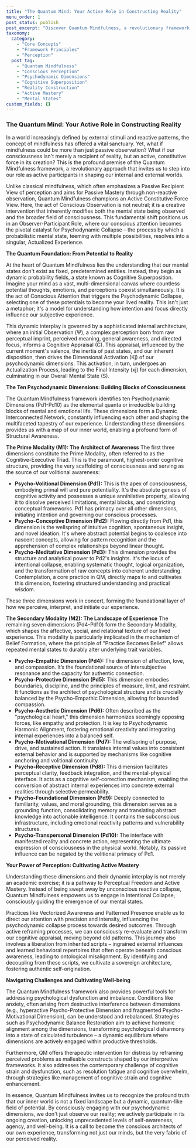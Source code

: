 ```yaml
---
title: "The Quantum Mind: Your Active Role in Constructing Reality"
menu_order: 1
post_status: publish
post_excerpt: "Discover Quantum Mindfulness, a revolutionary framework that posits consciousness actively shapes reality. Unlike traditional mindfulness, QM empowers you to become an active participant in your mental landscape, utilizing the subtle interplay of psychodynamic dimensions to intentionally craft your experience and achieve profound personal transformation."
taxonomy:
  category:
    - "Core Concepts"
    - "Framework Principles"
    - "Perception"
  post_tag:
    - "Quantum Mindfulness"
    - "Conscious Perception"
    - "Psychodynamic Dimensions"
    - "Cognitive Superposition"
    - "Reality Construction"
    - "Active Mastery"
    - "Mental States"
custom_fields: {}
---
```


### The Quantum Mind: Your Active Role in Constructing Reality

In a world increasingly defined by external stimuli and reactive patterns, the concept of mindfulness has offered a vital sanctuary. Yet, what if mindfulness could be more than just passive observation? What if our consciousness isn't merely a recipient of reality, but an active, constitutive force in its creation? This is the profound premise of the Quantum Mindfulness framework, a revolutionary approach that invites us to step into our role as active participants in shaping our internal and external worlds.

Unlike classical mindfulness, which often emphasizes a Passive Recipient View of perception and aims for Passive Mastery through non-reactive observation, Quantum Mindfulness champions an Active Constitutive Force View. Here, the act of Conscious Observation is not neutral; it is a creative intervention that inherently modifies both the mental state being observed and the broader field of consciousness. This fundamental shift positions us in an Observer-Participant Role, where our conscious attention becomes the pivotal catalyst for Psychodynamic Collapse – the process by which a probabilistic mental state, teeming with multiple possibilities, resolves into a singular, Actualized Experience.

**The Quantum Foundation: From Potential to Reality**

At the heart of Quantum Mindfulness lies the understanding that our mental states don't exist as fixed, predetermined entities. Instead, they begin as dynamic probability fields, a state known as Cognitive Superposition. Imagine your mind as a vast, multi-dimensional canvas where countless potential thoughts, emotions, and perceptions coexist simultaneously. It is the act of Conscious Attention that triggers the Psychodynamic Collapse, selecting one of these potentials to become your lived reality. This isn't just a metaphor; it's a model for understanding how intention and focus directly influence our subjective experience.

This dynamic interplay is governed by a sophisticated internal architecture, where an initial Observation (Ψ), a complex perception born from raw perceptual imprint, perceived meaning, general awareness, and directed focus, informs a Cognitive Appraisal (C). This appraisal, influenced by the current moment's valence, the inertia of past states, and our inherent disposition, then drives the Dimensional Activation (Kj) of our psychodynamic dimensions. This activation, in turn, undergoes an Actualization Process, leading to the Final Intensity (xj) for each dimension, culminating in our Overall Mental State (S).

**The Ten Psychodynamic Dimensions: Building Blocks of Consciousness**

The Quantum Mindfulness framework identifies ten Psychodynamic Dimensions (Pd1-Pd10) as the elemental quanta or irreducible building blocks of mental and emotional life. These dimensions form a Dynamic Interconnected Network, constantly influencing each other and shaping the multifaceted tapestry of our experience. Understanding these dimensions provides us with a map of our inner world, enabling a profound form of Structural Awareness.

**The Prime Modality (M1): The Architect of Awareness**
The first three dimensions constitute the Prime Modality, often referred to as the Cognitive-Executive Triad. This is the paramount, highest-order cognitive structure, providing the very scaffolding of consciousness and serving as the source of our volitional awareness:

*   **Psycho-Volitional Dimension (Pd1):** This is the apex of consciousness, embodying primal will and pure potentiality. It's the absolute genesis of cognitive activity and possesses a unique annihilative property, allowing it to dissolve perceived limitations, mental blocks, and constricting conceptual frameworks. Pd1 has primacy over all other dimensions, initiating intention and governing our conscious processes.
*   **Psycho-Conceptive Dimension (Pd2):** Flowing directly from Pd1, this dimension is the wellspring of intuitive cognition, spontaneous insight, and novel ideation. It's where abstract potential begins to coalesce into nascent concepts, allowing for pattern recognition and the apprehension of complex relationships beyond linear thought.
*   **Psycho-Meditative Dimension (Pd3):** This dimension provides the structure and analytical power to Pd2's insights. It's the locus of intentional collapse, enabling systematic thought, logical organization, and the transformation of raw concepts into coherent understanding. Contemplation, a core practice in QM, directly maps to and cultivates this dimension, fostering structured understanding and practical wisdom.

These three dimensions work in concert, forming the foundational layer of how we perceive, interpret, and initiate our experience.

**The Secondary Modality (M2): The Landscape of Experience**
The remaining seven dimensions (Pd4-Pd10) form the Secondary Modality, which shapes the affective, social, and relational texture of our lived experience. This modality is particularly implicated in the mechanism of Belief Formation, where the principle of "Practice Becomes Belief" allows repeated mental states to durably alter underlying trait variables.

*   **Psycho-Empathic Dimension (Pd4):** The dimension of affection, love, and compassion. It’s the foundational source of intersubjective resonance and the capacity for authentic connection.
*   **Psycho-Protective Dimension (Pd5):** This dimension embodies boundaries, discipline, and the principles of measure, limit, and restraint. It functions as the architect of psychological structure and is crucially balanced by the Psycho-Empathic Dimension, allowing for bounded compassion.
*   **Psycho-Aesthetic Dimension (Pd6):** Often described as the "psychological heart," this dimension harmonizes seemingly opposing forces, like empathy and protection. It is key to Psychodynamic Harmonic Alignment, fostering emotional creativity and integrating internal experiences into a balanced self.
*   **Psycho-Motivational Dimension (Pd7):** The wellspring of purpose, drive, and sustained action. It translates internal values into consistent external behavior and is supported by mechanisms like cognitive anchoring and volitional continuity.
*   **Psycho-Receptive Dimension (Pd8):** This dimension facilitates perceptual clarity, feedback integration, and the mental-physical interface. It acts as a cognitive self-correction mechanism, enabling the conversion of abstract internal experiences into concrete external realities through selective permeability.
*   **Psycho-Foundational Dimension (Pd9):** Deeply connected to familiarity, values, and moral grounding, this dimension serves as a grounding function, consolidating memory and translating abstract knowledge into actionable intelligence. It contains the subconscious infrastructure, including emotional reactivity patterns and vulnerability structures.
*   **Psycho-Transpersonal Dimension (Pd10):** The interface with manifested reality and concrete action, representing the ultimate expression of consciousness in the physical world. Notably, its passive influence can be negated by the volitional primacy of Pd1.

**Your Power of Perception: Cultivating Active Mastery**

Understanding these dimensions and their dynamic interplay is not merely an academic exercise; it is a pathway to Perceptual Freedom and Active Mastery. Instead of being swept away by unconscious reactive collapse, Quantum Mindfulness empowers us to engage in Intentional Collapse, consciously guiding the emergence of our mental states.

Practices like Vectorized Awareness and Patterned Presence enable us to direct our attention with precision and intensity, influencing the psychodynamic collapse process towards desired outcomes. Through active reframing processes, we can consciously re-evaluate and transform our cognitive appraisal, moving beyond old patterns. This journey also involves a liberation from inherited scripts – ingrained external influences and learned behavioral repertoires that often operate beneath conscious awareness, leading to ontological misalignment. By identifying and decoupling from these scripts, we cultivate a sovereign architecture, fostering authentic self-origination.

**Navigating Challenges and Cultivating Well-being**

The Quantum Mindfulness framework also provides powerful tools for addressing psychological dysfunction and imbalance. Conditions like anxiety, often arising from destructive interference between dimensions (e.g., hyperactive Psycho-Protective Dimension and fragmented Psycho-Motivational Dimension), can be understood and rebalanced. Strategies such as Psychodynamic Balance Restoration aim to achieve harmonic alignment among the dimensions, transforming psychological disharmony into a state of calculated turbulence – a dynamic equilibrium where dimensions are actively engaged within productive thresholds.

Furthermore, QM offers therapeutic intervention for distress by reframing perceived problems as malleable constructs shaped by our interpretive frameworks. It also addresses the contemporary challenge of cognitive strain and dysfunction, such as resolution fatigue and cognitive overwhelm, through strategies like management of cognitive strain and cognitive enhancement.

In essence, Quantum Mindfulness invites us to recognize the profound truth that our inner world is not a fixed landscape but a dynamic, quantum-like field of potential. By consciously engaging with our psychodynamic dimensions, we don't just observe our reality; we actively participate in its ongoing creation, unlocking unprecedented levels of self-awareness, agency, and well-being. It is a call to become the conscious architects of our own experience, transforming not just our minds, but the very fabric of our perceived reality.